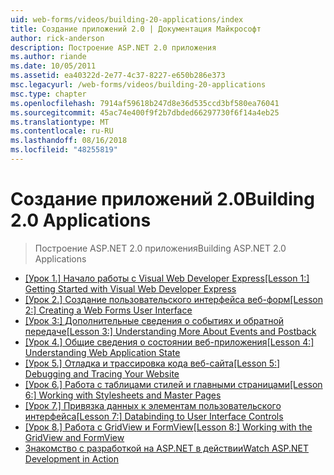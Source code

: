```yaml
---
uid: web-forms/videos/building-20-applications/index
title: Создание приложений 2.0 | Документация Майкрософт
author: rick-anderson
description: Построение ASP.NET 2.0 приложения
ms.author: riande
ms.date: 10/05/2011
ms.assetid: ea40322d-2e77-4c37-8227-e650b286e373
msc.legacyurl: /web-forms/videos/building-20-applications
msc.type: chapter
ms.openlocfilehash: 7914af59618b247d8e36d535ccd3bf580ea76041
ms.sourcegitcommit: 45ac74e400f9f2b7dbded66297730f6f14a4eb25
ms.translationtype: MT
ms.contentlocale: ru-RU
ms.lasthandoff: 08/16/2018
ms.locfileid: "48255819"
---
```

<a name="building-20-applications"></a><span data-ttu-id="52535-103">Создание приложений 2.0</span><span class="sxs-lookup"><span data-stu-id="52535-103">Building 2.0 Applications</span></span>
====================
> <span data-ttu-id="52535-104">Построение ASP.NET 2.0 приложения</span><span class="sxs-lookup"><span data-stu-id="52535-104">Building ASP.NET 2.0 Applications</span></span>


- <span data-ttu-id="52535-105">[[Урок 1.] Начало работы с Visual Web Developer Express](lesson-1-getting-started-with-visual-web-developer-express.md)</span><span class="sxs-lookup"><span data-stu-id="52535-105">[[Lesson 1:] Getting Started with Visual Web Developer Express](lesson-1-getting-started-with-visual-web-developer-express.md)</span></span>
- <span data-ttu-id="52535-106">[[Урок 2.] Создание пользовательского интерфейса веб-форм](lesson-2-creating-a-web-forms-user-interface.md)</span><span class="sxs-lookup"><span data-stu-id="52535-106">[[Lesson 2:] Creating a Web Forms User Interface](lesson-2-creating-a-web-forms-user-interface.md)</span></span>
- <span data-ttu-id="52535-107">[[Урок 3:] Дополнительные сведения о событиях и обратной передаче](lesson-3-understanding-more-about-events-and-postback.md)</span><span class="sxs-lookup"><span data-stu-id="52535-107">[[Lesson 3:] Understanding More About Events and Postback](lesson-3-understanding-more-about-events-and-postback.md)</span></span>
- <span data-ttu-id="52535-108">[[Урок 4.] Общие сведения о состоянии веб-приложения](lesson-4-understanding-web-application-state.md)</span><span class="sxs-lookup"><span data-stu-id="52535-108">[[Lesson 4:] Understanding Web Application State](lesson-4-understanding-web-application-state.md)</span></span>
- <span data-ttu-id="52535-109">[[Урок 5.] Отладка и трассировка кода веб-сайта](lesson-5-debugging-and-tracing-your-website.md)</span><span class="sxs-lookup"><span data-stu-id="52535-109">[[Lesson 5:] Debugging and Tracing Your Website](lesson-5-debugging-and-tracing-your-website.md)</span></span>
- <span data-ttu-id="52535-110">[[Урок 6.] Работа с таблицами стилей и главными страницами](lesson-6-working-with-stylesheets-and-master-pages.md)</span><span class="sxs-lookup"><span data-stu-id="52535-110">[[Lesson 6:] Working with Stylesheets and Master Pages](lesson-6-working-with-stylesheets-and-master-pages.md)</span></span>
- <span data-ttu-id="52535-111">[[Урок 7.] Привязка данных к элементам пользовательского интерфейса](lesson-7-databinding-to-user-interface-controls.md)</span><span class="sxs-lookup"><span data-stu-id="52535-111">[[Lesson 7:] Databinding to User Interface Controls](lesson-7-databinding-to-user-interface-controls.md)</span></span>
- <span data-ttu-id="52535-112">[[Урок 8.] Работа с GridView и FormView](lesson-8-working-with-the-gridview-and-formview.md)</span><span class="sxs-lookup"><span data-stu-id="52535-112">[[Lesson 8:] Working with the GridView and FormView](lesson-8-working-with-the-gridview-and-formview.md)</span></span>
- [<span data-ttu-id="52535-113">Знакомство с разработкой на ASP.NET в действии</span><span class="sxs-lookup"><span data-stu-id="52535-113">Watch ASP.NET Development in Action</span></span>](watch-aspnet-development-in-action.md)
